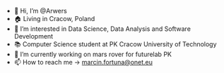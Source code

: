- 👋 Hi, I’m @Arwers
- 🏠 Living in Cracow, Poland 
- 👀 I’m interested in Data Science, Data Analysis and Software Development
- 📚 Computer Science student at PK Cracow University of Technology 
- 🌱 I’m currently working on mars rover for futurelab PK
- 📫 How to reach me -> marcin.fortuna@onet.eu

<!---
Arwers/Arwers is a ✨ special ✨ repository because its `README.md` (this file) appears on your GitHub profile.
You can click the Preview link to take a look at your changes.
--->

